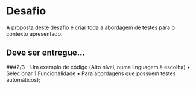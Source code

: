 # Desafio
A proposta deste desafio é criar toda a abordagem de testes para o contexto apresentado.

## Deve ser entregue...
###2/3 - Um exemplo de código (Alto nível, numa linguagem à escolha)
• Selecionar 1 Funcionalidade
• Para abordagens que possuem testes automáticos);